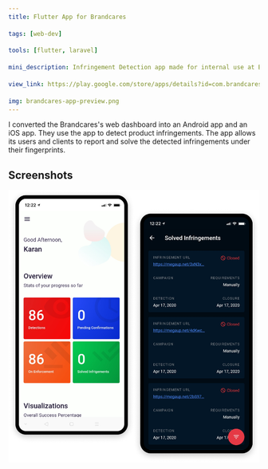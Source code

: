 ```yaml
---
title: Flutter App for Brandcares

tags: [web-dev]

tools: [flutter, laravel]

mini_description: Infringement Detection app made for internal use at Brandcares.

view_link: https://play.google.com/store/apps/details?id=com.brandcares.brandcares

img: brandcares-app-preview.png
---
```


I converted the Brandcares's web dashboard into an Android app and an iOS app. They use the app to detect product infringements. The app allows its users and clients to report and solve the detected infringements under their fingerprints.

## Screenshots

![](/assets/images/projects/brandcares-app.png)
